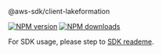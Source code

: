 @aws-sdk/client-lakeformation

[![NPM version](https://img.shields.io/npm/v/@aws-sdk/client-lakeformation/preview.svg)](https://www.npmjs.com/package/@aws-sdk/client-lakeformation)
[![NPM downloads](https://img.shields.io/npm/dm/@aws-sdk/client-lakeformation.svg)](https://www.npmjs.com/package/@aws-sdk/client-lakeformation)

For SDK usage, please step to [SDK reademe](https://github.com/aws/aws-sdk-js-v3).
